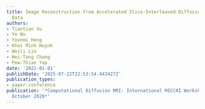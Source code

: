 ```yaml
---
title: Image Reconstruction from Accelerated Slice-Interleaved Diffusion Encoding
  Data
authors:
- Tiantian Xu
- Ye Wu
- Yoonmi Hong
- Khoi Minh Huynh
- Weili Lin
- Wei-Tang Chang
- Pew-Thian Yap
date: '2021-01-01'
publishDate: '2025-07-22T22:53:54.443427Z'
publication_types:
- paper-conference
publication: '*Computational Diffusion MRI: International MICCAI Workshop, Lima, Peru,
  October 2020*'
---
```

